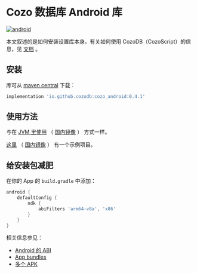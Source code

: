 # Cozo 数据库 Android 库

[![android](https://img.shields.io/maven-central/v/io.github.cozodb/cozo_android)](https://mvnrepository.com/artifact/io.github.cozodb/cozo_android)

本文叙述的是如何安装设置库本身。有关如何使用 CozoDB（CozoScript）的信息，见 [文档](https://docs.cozodb.org/zh_CN/latest/index.html) 。

## 安装

库可从 [maven central](https://mvnrepository.com/artifact/io.github.cozodb/cozo_android) 下载：

```groovy
implementation 'io.github.cozodb:cozo_android:0.4.1'
```

## 使用方法

与在 [JVM 里使用](https://github.com/cozodb/cozo-lib-java/blob/main/README-zh.md) （ [国内镜像](https://gitee.com/cozodb/cozo-lib-java) ） 方式一样。

[这里](https://github.com/cozodb/cozo-android-example) （ [国内镜像](https://gitee.com/cozodb/cozo-android-example) ） 有一个示例项目。

## 给安装包减肥

在你的 App 的 `build.gradle` 中添加：

```groovy
android {
    defaultConfig {
        ndk {
            abiFilters 'arm64-v8a', 'x86'
        }
    }
}
```

相关信息参见：

* [Android 的 ABI](https://developer.android.com/ndk/guides/abis)
* [App bundles](https://developer.android.com/guide/app-bundle)
* [多个 APK](https://developer.android.com/studio/build/configure-apk-splits)

